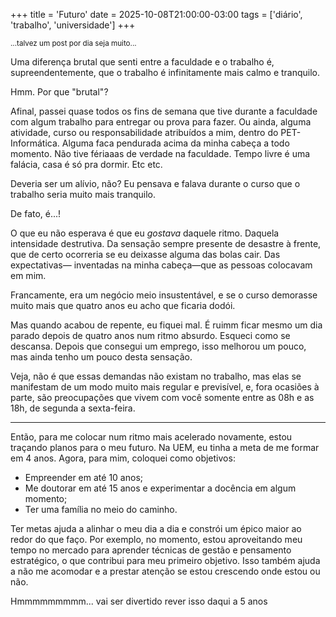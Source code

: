 +++
title = 'Futuro'
date = 2025-10-08T21:00:00-03:00
tags = ['diário', 'trabalho', 'universidade']
+++

<sub>...talvez um post por dia seja muito...</sub>

Uma diferença brutal que senti entre a faculdade e o trabalho é, supreendentemente, que o trabalho é infinitamente mais calmo e tranquilo.

Hmm. Por que "brutal"?

Afinal, passei quase todos os fins de semana que tive durante a faculdade com algum trabalho para entregar ou prova para fazer. Ou ainda, alguma atividade, curso ou responsabilidade atribuídos a mim, dentro do PET-Informática. Alguma faca pendurada acima da minha cabeça a todo momento. Não tive fériaaas de verdade na faculdade. Tempo livre é uma falácia, casa é só pra dormir. Etc etc.

Deveria ser um alívio, não? Eu pensava e falava durante o curso que o trabalho seria muito mais tranquilo.

De fato, é...!

O que eu não esperava é que eu *gostava* daquele ritmo. Daquela intensidade destrutiva. Da sensação sempre presente de desastre à frente, que de certo ocorreria se eu deixasse alguma das bolas cair. Das expectativas— inventadas na minha cabeça—que as pessoas colocavam em mim.

Francamente, era um negócio meio insustentável, e se o curso demorasse muito mais que quatro anos eu acho que ficaria dodói.

Mas quando acabou de repente, eu fiquei mal. É ruimm ficar mesmo um dia parado depois de quatro anos num ritmo absurdo. Esqueci como se descansa. Depois que consegui um emprego, isso melhorou um pouco, mas ainda tenho um pouco desta sensação.

Veja, não é que essas demandas não existam no trabalho, mas elas se manifestam de um modo muito mais regular e previsível, e, fora ocasiões à parte, são preocupações que vivem com você somente entre as 08h e as 18h, de segunda a sexta-feira.

---

Então, para me colocar num ritmo mais acelerado novamente, estou traçando planos para o meu futuro. Na UEM, eu tinha a meta de me formar em 4 anos. Agora, para mim, coloquei como objetivos:

- Empreender em até 10 anos;
- Me doutorar em até 15 anos e experimentar a docência em algum momento;
- Ter uma família no meio do caminho.

Ter metas ajuda a alinhar o meu dia a dia e constrói um épico maior ao redor do que faço. Por exemplo, no momento, estou aproveitando meu tempo no mercado para aprender técnicas de gestão e pensamento estratégico, o que contribui para meu primeiro objetivo. Isso também ajuda a não me acomodar e a prestar atenção se estou crescendo onde estou ou não.

Hmmmmmmmmm... vai ser divertido rever isso daqui a 5 anos
